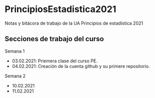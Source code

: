 # PrincipiosEstadistica2021
Notas y bitácora de trabajo de la UA Principios de estadística 2021


## Secciones de trabajo del curso

Semana 1
+ 03.02.2021: Priemera clase del curso PE.
+ 04.02.2021: Creación de la cuenta github y su primere repositorio.

Semana 2
+ 10.02.2021
+ 11.02.2021

